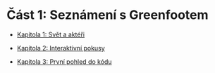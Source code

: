 
# Část 1: Seznámení s Greenfootem

- [Kapitola 1: Svět a aktéři](01_svet-a-akteri.md)

- [Kapitola 2: Interaktivní pokusy](02_interaktivni-pokusy.md)

- [Kapitola 3: První pohled do kódu](03_kod.md)
